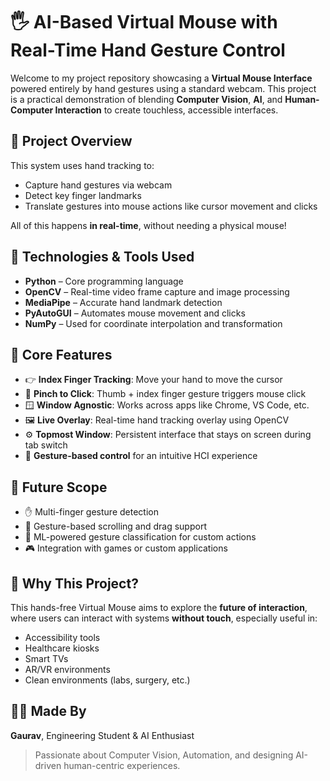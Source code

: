 # 🖐️ AI-Based Virtual Mouse with Real-Time Hand Gesture Control

Welcome to my project repository showcasing a **Virtual Mouse Interface** powered entirely by hand gestures using a standard webcam. This project is a practical demonstration of blending **Computer Vision**, **AI**, and **Human-Computer Interaction** to create touchless, accessible interfaces.

## 🚀 Project Overview

This system uses hand tracking to:

- Capture hand gestures via webcam
- Detect key finger landmarks
- Translate gestures into mouse actions like cursor movement and clicks

All of this happens **in real-time**, without needing a physical mouse!

## 🧠 Technologies & Tools Used

- **Python** – Core programming language  
- **OpenCV** – Real-time video frame capture and image processing  
- **MediaPipe** – Accurate hand landmark detection  
- **PyAutoGUI** – Automates mouse movement and clicks  
- **NumPy** – Used for coordinate interpolation and transformation  

## 🎯 Core Features

- 👉 **Index Finger Tracking**: Move your hand to move the cursor
- 🤏 **Pinch to Click**: Thumb + index finger gesture triggers mouse click
- 🪟 **Window Agnostic**: Works across apps like Chrome, VS Code, etc.
- 🖼️ **Live Overlay**: Real-time hand tracking overlay using OpenCV
- ⚙️ **Topmost Window**: Persistent interface that stays on screen during tab switch
- 🧠 **Gesture-based control** for an intuitive HCI experience

## 🔮 Future Scope

- ✋ Multi-finger gesture detection  
- 🔄 Gesture-based scrolling and drag support  
- 🧠 ML-powered gesture classification for custom actions  
- 🎮 Integration with games or custom applications  

## 📌 Why This Project?

This hands-free Virtual Mouse aims to explore the **future of interaction**, where users can interact with systems **without touch**, especially useful in:
- Accessibility tools  
- Healthcare kiosks  
- Smart TVs  
- AR/VR environments  
- Clean environments (labs, surgery, etc.)

## 🙋‍♂️ Made By
**Gaurav**, Engineering Student & AI Enthusiast  
> Passionate about Computer Vision, Automation, and designing AI-driven human-centric experiences.
